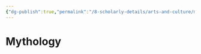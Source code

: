 ```yaml
---
{"dg-publish":true,"permalink":"/8-scholarly-details/arts-and-culture/mythology/mythology/","noteIcon":""}
---
```


# Mythology

